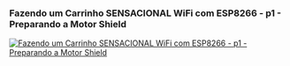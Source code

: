 ### Fazendo um Carrinho SENSACIONAL WiFi com ESP8266 - p1 - Preparando a Motor Shield

[![Fazendo um Carrinho SENSACIONAL WiFi com ESP8266 - p1 - Preparando a Motor Shield](https://img.youtube.com/vi/0l18AAmEfo4/0.jpg)](https://youtu.be/0l18AAmEfo4 "Fazendo um Carrinho SENSACIONAL WiFi com ESP8266 - p1 - Preparando a Motor Shield")
